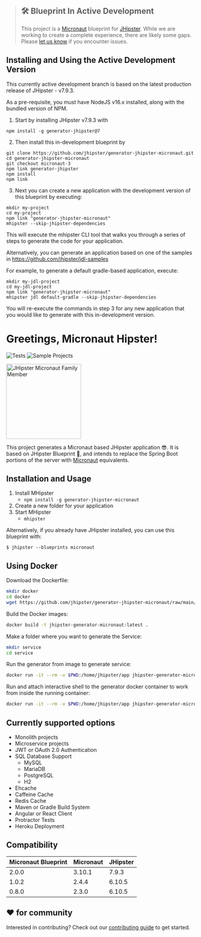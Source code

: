> ## 🛠 Blueprint In Active Development
>
> This project is a [Micronaut](https://micronaut.io) blueprint for [JHipster](https://jhipster.tech).
> While we are working to create a complete experience, there are likely some gaps.
> Please [let us know](https://github.com/jhipster/generator-jhipster-micronaut/issues) if you encounter issues.

## Installing and Using the Active Development Version

This currently active development branch is based on the latest production release of JHipster - v7.9.3.

As a pre-requisite, you must have NodeJS v16.x installed, along with the bundled version of NPM.

1. Start by installing JHipster v7.9.3 with

```
npm install -g generator-jhipster@7
```

2. Then install this in-development blueprint by

```
git clone https://github.com/jhipster/generator-jhipster-micronaut.git
cd generator-jhipster-micronaut
git checkout micronaut-3
npm link generator-jhipster
npm install
npm link
```

3. Next you can create a new application with the development version of this blueprint by executing:

```
mkdir my-project
cd my-project
npm link "generator-jhipster-micronaut"
mhipster --skip-jhipster-dependencies
```

This will execute the mhipster CLI tool that walks you through a series of steps to generate the code for your application.

Alternatively, you can generate an application based on one of the samples in https://github.com/jhipster/jdl-samples

For example, to generate a default gradle-based application, execute:

```
mkdir my-jdl-project
cd my-jdl-project
npm link "generator-jhipster-micronaut"
mhipster jdl default-gradle --skip-jhipster-dependencies
```

You will re-execute the commands in step 3 for any new application that you would like to generate with this in-development version.

# Greetings, Micronaut Hipster!

![Tests](https://github.com/jhipster/generator-jhipster-micronaut/workflows/Generator%20Lint%20/%20Tests/badge.svg)
![Sample Projects](https://github.com/jhipster/generator-jhipster-micronaut/workflows/Verify%20Sample%20Projects/badge.svg)

<img src="https://raw.githubusercontent.com/jhipster/jhipster-artwork/master/family/jhipster_family_member_4.png" alt="JHipster Micronaut Family Member"
width=200
style="max-width:50%;">

This project generates a Micronaut based JHipster application 😎.
It is based on JHipster Blueprint 🔵, and intends to replace the Spring Boot portions of the server with [Micronaut](https://micronaut.io) equivalents.

## Installation and Usage

1. Install MHipster
   - `npm install -g generator-jhipster-micronaut`
2. Create a new folder for your application
3. Start MHipster
   - `mhipster`

Alternatively, if you already have JHipster installed, you can use this blueprint with:

```
$ jhipster --blueprints micronaut
```

## Using Docker

Download the Dockerfile:

```bash
mkdir docker
cd docker
wget https://github.com/jhipster/generator-jhipster-micronaut/raw/main/docker/Dockerfile
```

Build the Docker images:

```bash
docker build -t jhipster-generator-micronaut:latest .
```

Make a folder where you want to generate the Service:

```bash
mkdir service
cd service
```

Run the generator from image to generate service:

```bash
docker run -it --rm -v $PWD:/home/jhipster/app jhipster-generator-micronaut
```

Run and attach interactive shell to the generator docker container to work from inside the running container:

```bash
docker run -it --rm -v $PWD:/home/jhipster/app jhipster-generator-micronaut /bin/bash
```

## Currently supported options

- Monolith projects
- Microservice projects
- JWT or OAuth 2.0 Authentication
- SQL Database Support
  - MySQL
  - MariaDB
  - PostgreSQL
  - H2
- Ehcache
- Caffeine Cache
- Redis Cache
- Maven or Gradle Build System
- Angular or React Client
- Protractor Tests
- Heroku Deployment

## Compatibility

| Micronaut Blueprint | Micronaut | JHipster |
|---------------------|-----------|----------|
| 2.0.0               | 3.10.1    | 7.9.3    |
| 1.0.2               | 2.4.4     | 6.10.5   |
| 0.8.0               | 2.3.0     | 6.10.5   |

## ❤️ for community

Interested in contributing?
Check out our [contributing guide](https://github.com/jhipster/generator-jhipster-micronaut/blob/main/CONTRIBUTING.md) to get started.
